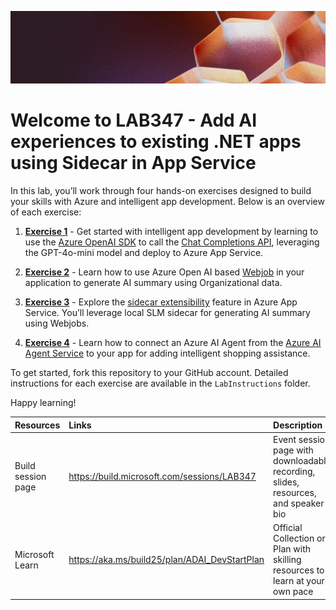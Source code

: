 <p align="center">
<img src="img/banner.jpg" alt="decorative banner" width="1200"/>
</p>

# Welcome to LAB347 - Add AI experiences to existing .NET apps using Sidecar in App Service

In this lab, you’ll work through four hands-on exercises designed to build your skills with Azure and intelligent app development. Below is an overview of each exercise:

1. [**Exercise 1**](./LabInstructions/Exercise-1.md) - Get started with intelligent app development by learning to use the [Azure OpenAI SDK](https://learn.microsoft.com/en-us/dotnet/api/overview/azure/ai.openai-readme?view=azure-dotnet) to call the [Chat Completions API](https://learn.microsoft.com/en-us/dotnet/api/overview/azure/ai.openai-readme?view=azure-dotnet#chat-completion), leveraging the GPT-4o-mini model and deploy to Azure App Service.
  
2. [**Exercise 2**](./LabInstructions/Exercise-2.md) - Learn how to use Azure Open AI based [Webjob](https://learn.microsoft.com/en-us/azure/app-service/webjobs-create?tabs=windowscode) in your application to generate AI summary using Organizational data.
  
3. [**Exercise 3**](./LabInstructions/Exercise-3.md) - Explore the [sidecar extensibility](https://azure.github.io/AppService/2025/03/19/phi-sidecar-extension.html) feature in Azure App Service. You’ll leverage local SLM sidecar for generating AI summary using Webjobs.
  
4. [**Exercise 4**](./LabInstructions/Exercise-4.md) - Learn how to connect an Azure AI Agent from the [Azure AI Agent Service](https://learn.microsoft.com/azure/ai-services/agents/overview) to your app for adding intelligent shopping assistance.

To get started, fork this repository to your GitHub account. Detailed instructions for each exercise are available in the `LabInstructions` folder.

Happy learning!

| Resources          | Links                             | Description        |
|:-------------------|:----------------------------------|:-------------------|
| Build session page | https://build.microsoft.com/sessions/LAB347 | Event session page with downloadable recording, slides, resources, and speaker bio |
|Microsoft Learn|https://aka.ms/build25/plan/ADAI_DevStartPlan|Official Collection or Plan with skilling resources to learn at your own pace|
